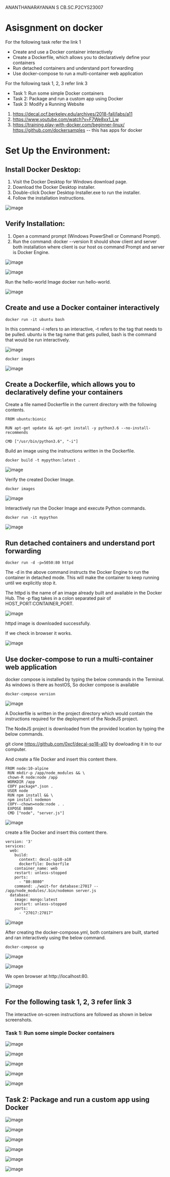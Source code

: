 ANANTHANARAYANAN S
CB.SC.P2CYS23007


# Asisgnment on docker 


For the following task refer the link 1
* Create and use a Docker container interactively
* Create a Dockerfile, which allows you to declaratively define your containers
* Run detached containers and understand port forwarding
* Use docker-compose to run a multi-container web application

For the following task 1, 2, 3 refer link 3
* Task 1: Run some simple Docker containers
* Task 2: Package and run a custom app using Docker
* Task 3: Modify a Running Website

1.	https://decal.ocf.berkeley.edu/archives/2018-fall/labs/a11
2.	https://www.youtube.com/watch?v=F7We8xx1_Lw
3.	https://training.play-with-docker.com/beginner-linux/
https://github.com/dockersamples -- this  has apps for docker

# Set Up the Environment:

## Install Docker Desktop:

1. Visit the Docker Desktop for Windows download page.
2. Download the Docker Desktop installer.
3. Double-click Docker Desktop Installer.exe to run the installer.
4. Follow the installation instructions.

![image](https://github.com/ananthan05/Secure-Systems-Engineering/assets/140697378/e2a59ed1-577f-40a5-89ca-f7be9ce2b75d)

## Verify Installation:

1. Open a command prompt (Windows PowerShell or Command Prompt).
2. Run the command: docker --version
It should show client and server both installation where client is our host os command Prompt and server is Docker Engine.

![image](https://github.com/ananthan05/Secure-Systems-Engineering/assets/140697378/201e58bc-d0ea-4107-bd47-a0164319800b)

![image](https://github.com/ananthan05/Secure-Systems-Engineering/assets/140697378/4f15e761-3832-45ad-89f4-236a07392e22)

Run the hello-world Image docker run hello-world.

![image](https://github.com/ananthan05/Secure-Systems-Engineering/assets/140697378/026fae1b-6ebc-468d-8df3-74c7d69c0849)

## Create and use a Docker container interactively

```
docker run -it ubuntu bash
```

In this command -i refers to an interactive, -t refers to the tag that needs to be pulled. ubuntu is the tag name that gets pulled, bash is the command that would be run interactively.

![image](https://github.com/ananthan05/Secure-Systems-Engineering/assets/140697378/fddd75dc-ee20-42ad-8812-24dbc6cc6bc9)

```
docker images
```

![image](https://github.com/ananthan05/Secure-Systems-Engineering/assets/140697378/b9dfb36b-40b0-4119-8eaf-974dc53b8853)

## Create a Dockerfile, which allows you to declaratively define your containers

Create a file named Dockerfile in the current directory with the following contents.

```
FROM ubuntu:bionic

RUN apt-get update && apt-get install -y python3.6 --no-install-recommends

CMD ["/usr/bin/python3.6", "-i"]
```

Build an image using the instructions written in the Dockerfile.

```
docker build -t mypython:latest .
```

![image](https://github.com/ananthan05/Secure-Systems-Engineering/assets/140697378/5fd912f7-ec43-408d-9e28-662b2cd290b5)

Verify the created Docker Image.

```
docker images
```

![image](https://github.com/ananthan05/Secure-Systems-Engineering/assets/140697378/81991179-5e64-4557-98cd-280f4b12dc7a)

Interactively run the Docker Image and execute Python commands.

```
docker run -it mypython
```
![image](https://github.com/ananthan05/Secure-Systems-Engineering/assets/140697378/427be1b6-4c1f-45fb-82b5-60814da14eed)

## Run detached containers and understand port forwarding

```
docker run -d -p=5050:80 httpd
```
The -d in the above command instructs the Docker Engine to run the container in detached mode. This will make the container to keep running until we explicitly stop it.

The httpd is the name of an image already built and available in the Docker Hub. The -p flag takes in a colon separated pair of HOST_PORT:CONTAINER_PORT.

![image](https://github.com/ananthan05/Secure-Systems-Engineering/assets/140697378/cfcf017f-65ad-438b-8e74-032645f5b78f)

httpd image is downloaded successfully.

If we check in browser it works.

![image](https://github.com/ananthan05/Secure-Systems-Engineering/assets/140697378/076e60da-402c-4cf3-a2cd-972a07cf6a05)


##  Use docker-compose to run a multi-container web application

docker compose is installed by typing the below commands in the Terminal. As windows is there as hostOS, So docker compose is available

```
docker-compose version
```

![image](https://github.com/ananthan05/Secure-Systems-Engineering/assets/140697378/d7dd6640-7be2-4d86-a071-34d5caa941d3)

A Dockerfile is written in the project directory which would contain the instructions required for the deployment of the NodeJS project.

The NodeJS project is downloaded from the provided location by typing the below commands. 

git clone https://github.com/0xcf/decal-sp18-a10 by dowloading it in to our computer.

And create a file Docker and insert this content there.

```
FROM node:10-alpine
 RUN mkdir-p /app/node_modules && \
 chown-R node:node /app
 WORKDIR /app
 COPY package*.json .
 USER node
 RUN npm install && \
 npm install nodemon
 COPY--chown=node:node . .
 EXPOSE 8080
 CMD ["node", "server.js"]
```

![image](https://github.com/ananthan05/Secure-Systems-Engineering/assets/140697378/7b1f98ff-2baf-4409-b494-e7930f63ab7f)

create a file Docker and insert this content there.

```
version: '3'
services:
  web:
    build:
      context: decal-sp18-a10
      dockerfile: Dockerfile
    container_name: web
    restart: unless-stopped
    ports:
      - "80:8080"
    command: ./wait-for database:27017 -- /app/node_modules/.bin/nodemon server.js
  database:
    image: mongo:latest
    restart: unless-stopped
    ports:
      - "27017:27017"

```

![image](https://github.com/ananthan05/Secure-Systems-Engineering/assets/140697378/ab4898fd-450e-40d1-abd7-8192575dd8e3)

After creating the docker-compose.yml, both containers are built, started and ran interactively using the below command.

```
docker-compose up
```

![image](https://github.com/ananthan05/Secure-Systems-Engineering/assets/140697378/a2405048-a148-43fb-936e-d3af42319fa0)

![image](https://github.com/ananthan05/Secure-Systems-Engineering/assets/140697378/41d6f20c-ec72-4f78-8f7b-9e2695980b7b)

We open browser at http://localhost:80.

![image](https://github.com/ananthan05/Secure-Systems-Engineering/assets/140697378/d7ed9895-5541-4c90-8d26-79acc68efd8e)

## For the following task 1, 2, 3 refer link 3

The interactive on-screen instructions are followed as shown in below screenshots.

### Task 1: Run some simple Docker containers

![image](https://github.com/ananthan05/Secure-Systems-Engineering/assets/140697378/56da0e28-bc12-4cba-85bb-00addedb6f5b)

![image](https://github.com/ananthan05/Secure-Systems-Engineering/assets/140697378/c69c409b-db68-4b10-b797-45aba729bbe3)

![image](https://github.com/ananthan05/Secure-Systems-Engineering/assets/140697378/ac986b8f-70f0-40c8-bb8b-963a1851ddeb)

![image](https://github.com/ananthan05/Secure-Systems-Engineering/assets/140697378/bd1687a3-18fc-4ebe-875e-d23510dcc325)

![image](https://github.com/ananthan05/Secure-Systems-Engineering/assets/140697378/6cc6ff28-f41f-425c-b19c-a714003a5bcb)

## Task 2: Package and run a custom app using Docker

![image](https://github.com/ananthan05/Secure-Systems-Engineering/assets/140697378/82a2dede-5544-49bf-8865-a39b06be0af3)

![image](https://github.com/ananthan05/Secure-Systems-Engineering/assets/140697378/d4df8c0c-f739-453b-b5a3-22d795c8b735)

![image](https://github.com/ananthan05/Secure-Systems-Engineering/assets/140697378/28f0fb86-28d1-4676-bd03-64438a2f8037)

![image](https://github.com/ananthan05/Secure-Systems-Engineering/assets/140697378/aa7b7b3a-2481-4f8f-8297-8688e415a154)

![image](https://github.com/ananthan05/Secure-Systems-Engineering/assets/140697378/dd1a4976-7c1b-4b04-9a7f-6afa4a59cd0f)

![image](https://github.com/ananthan05/Secure-Systems-Engineering/assets/140697378/0683eddf-aa1a-420d-81cb-39e180fef85e)

